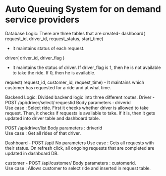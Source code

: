 # Auto Queuing System for on demand service providers


Database Logic: There are three tables that are created-
dashboard( request_id, driver_id, request_status, start_time)
-  It maintains status of each request.

driver( driver_id, driver_flag )
-  It maintains the status of driver. If driver_flag is 1, then he is not available to take the ride. If 0, then he is available.

 request( request_id, customer_id, request_time)
	- It maintains which customer has requested for a ride and at what time.


Backend Logic: Divided backend logic into three different routes.
Driver - 
POST /api/driver/select/:requestid
Body parameters : driverid  
Use case : Select ride. First it checks whether driver is allowed to take request. Then, it checks if requests is available to take. If it is, then it gets updated into driver table and dashboard table.

POST /api/driver/list
Body parameters : driverid  
Use case : Get all rides of that driver. 

Dashboard -
POST /api/
		No parameters
		Use case : Gets all requests with their status. On refresh click, all ongoing      requests that are completed are updated in dashboard DB.

customer - POST /api/customer/
Body parameters : customerid.  
Use case : Allows customer to select ride and inserted in request table.
